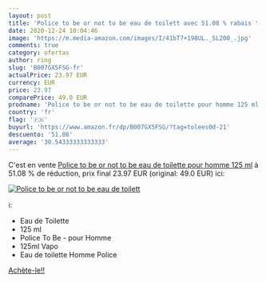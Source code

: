 ```yaml
---
layout: post
title: 'Police to be or not to be eau de toilett avec 51.08 % rabais '
date: 2020-12-24 10:04:46
image: 'https://m.media-amazon.com/images/I/41bT7+198UL._SL200_.jpg'
comments: true
category: ofertas
author: ring
slug: 'B007GX5FSG-fr'
actualPrice: 23.97 EUR
currency: EUR
price: 23.97
comparePrice: 49.0 EUR
prodname: 'Police to be or not to be eau de toilette pour homme 125 ml'
country: 'fr'
flag: '🇫🇷'
buyurl: 'https://www.amazon.fr/dp/B007GX5FSG/?tag=tolees0d-21'
descuento: '51.08'
average: '30.54333333333333'
---
```


C'est en vente [Police to be or not to be eau de toilette pour homme 125 ml](https://www.amazon.fr/dp/B007GX5FSG/?tag=tolees0d-21)  à  51.08 % de réduction, prix final  23.97 EUR (original: 49.0 EUR) ici:

[![Police to be or not to be eau de toilett](https://m.media-amazon.com/images/I/41bT7+198UL._SL200_.jpg)](https://www.amazon.fr/dp/B007GX5FSG/?tag=tolees0d-21)

ℹ️:

- Eau de Toilette
- 125 ml
- Police To Be - pour Homme
- 125ml Vapo
- Eau de toilette Homme Police

[Achète-le!!](https://www.amazon.fr/dp/B007GX5FSG/?tag=tolees0d-21)

